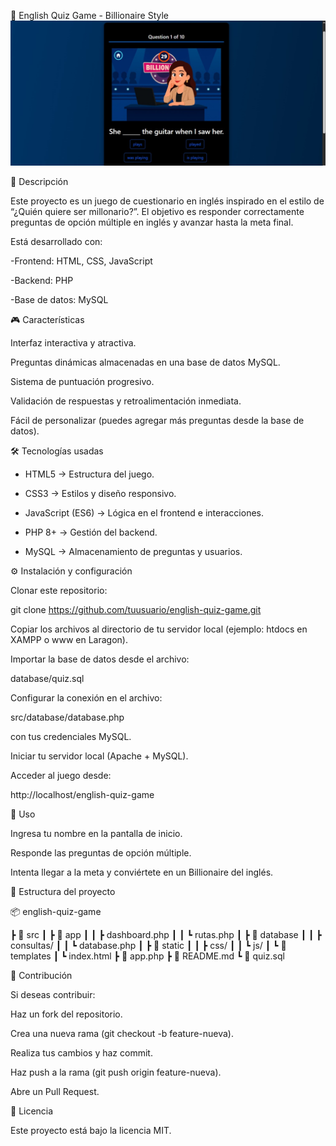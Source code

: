 🧠 English Quiz Game - Billionaire Style
![Portada del Juego](portada.jpeg)

📌 Descripción

Este proyecto es un juego de cuestionario en inglés inspirado en el estilo de “¿Quién quiere ser millonario?”.
El objetivo es responder correctamente preguntas de opción múltiple en inglés y avanzar hasta la meta final.

Está desarrollado con:

-Frontend: HTML, CSS, JavaScript

-Backend: PHP

-Base de datos: MySQL

🎮 Características

Interfaz interactiva y atractiva.

Preguntas dinámicas almacenadas en una base de datos MySQL.

Sistema de puntuación progresivo.

Validación de respuestas y retroalimentación inmediata.

Fácil de personalizar (puedes agregar más preguntas desde la base de datos).

🛠️ Tecnologías usadas

* HTML5 → Estructura del juego.

* CSS3 → Estilos y diseño responsivo.

* JavaScript (ES6) → Lógica en el frontend e interacciones.

* PHP 8+ → Gestión del backend.

* MySQL → Almacenamiento de preguntas y usuarios.

⚙️ Instalación y configuración

Clonar este repositorio:

git clone https://github.com/tuusuario/english-quiz-game.git


Copiar los archivos al directorio de tu servidor local (ejemplo: htdocs en XAMPP o www en Laragon).

Importar la base de datos desde el archivo:

database/quiz.sql


Configurar la conexión en el archivo:

src/database/database.php


con tus credenciales MySQL.

Iniciar tu servidor local (Apache + MySQL).

Acceder al juego desde:

http://localhost/english-quiz-game

🚀 Uso

Ingresa tu nombre en la pantalla de inicio.

Responde las preguntas de opción múltiple.

Intenta llegar a la meta y conviértete en un Billionaire del inglés.

📂 Estructura del proyecto

📦 english-quiz-game

 ┣ 📂 src
 ┃ ┣ 📂 app
 ┃ ┃ ┣ dashboard.php
 ┃ ┃ ┗ rutas.php
 ┃ ┣ 📂 database
 ┃ ┃ ┣ consultas/
 ┃ ┃ ┗ database.php
 ┃ ┣ 📂 static
 ┃ ┃ ┣ css/
 ┃ ┃ ┗ js/
 ┃ ┗ 📂 templates
 ┃     ┗ index.html
 ┣ 📜 app.php
 ┣ 📜 README.md
 ┗ 📜 quiz.sql

🤝 Contribución

Si deseas contribuir:

Haz un fork del repositorio.

Crea una nueva rama (git checkout -b feature-nueva).

Realiza tus cambios y haz commit.

Haz push a la rama (git push origin feature-nueva).

Abre un Pull Request.

📄 Licencia

Este proyecto está bajo la licencia MIT.
